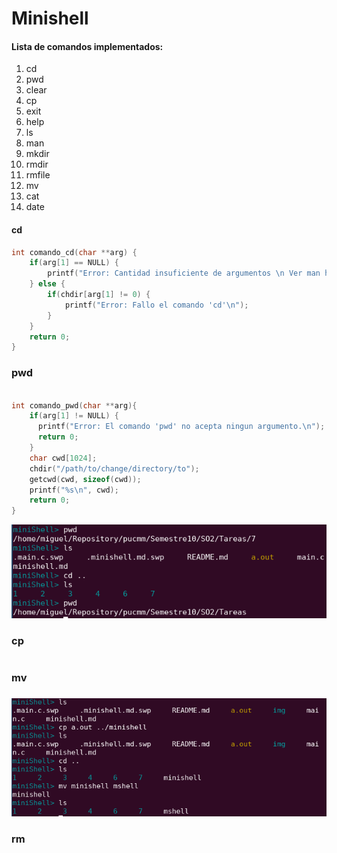 # Minishell

#### Lista de comandos implementados:
1. cd
1. pwd
2. clear
3. cp
4. exit
5. help
6. ls
7. man
1. mkdir
1. rmdir
1. rmfile
1. mv
1. cat
1. date

#### cd

```c
int comando_cd(char **arg) {
    if(arg[1] == NULL) {
        printf("Error: Cantidad insuficiente de argumentos \n Ver man help");
    } else {
        if(chdir[arg[1] != 0) {
            printf("Error: Fallo el comando 'cd'\n");
        }
    }
    return 0;
}
```

### pwd
```c

int comando_pwd(char **arg){
    if(arg[1] != NULL) { 
      printf("Error: El comando 'pwd' no acepta ningun argumento.\n");
      return 0;
    }
    char cwd[1024];
    chdir("/path/to/change/directory/to");
    getcwd(cwd, sizeof(cwd));
    printf("%s\n", cwd);
    return 0;
}
```

![](./img/1.png)

### cp
```c
```

### mv
###

![](./img/2.png)

### rm
###
